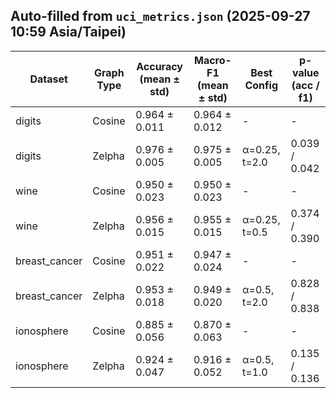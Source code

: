 ## Auto-filled from `uci_metrics.json` (2025-09-27 10:59 Asia/Taipei)

| Dataset | Graph Type | Accuracy (mean ± std) | Macro-F1 (mean ± std) | Best Config | p-value (acc / f1) |
| --- | --- | --- | --- | --- | --- |
| digits | Cosine | 0.964 ± 0.011 | 0.964 ± 0.012 | - | - |
| digits | Zelpha | 0.976 ± 0.005 | 0.975 ± 0.005 | α=0.25, t=2.0 | 0.039 / 0.042 |
| wine | Cosine | 0.950 ± 0.023 | 0.950 ± 0.023 | - | - |
| wine | Zelpha | 0.956 ± 0.015 | 0.955 ± 0.015 | α=0.25, t=0.5 | 0.374 / 0.390 |
| breast_cancer | Cosine | 0.951 ± 0.022 | 0.947 ± 0.024 | - | - |
| breast_cancer | Zelpha | 0.953 ± 0.018 | 0.949 ± 0.020 | α=0.5, t=2.0 | 0.828 / 0.838 |
| ionosphere | Cosine | 0.885 ± 0.056 | 0.870 ± 0.063 | - | - |
| ionosphere | Zelpha | 0.924 ± 0.047 | 0.916 ± 0.052 | α=0.5, t=1.0 | 0.135 / 0.136 |
